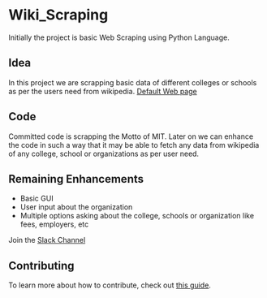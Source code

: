 # Wiki_Scraping

Initially the project is basic Web Scraping using Python Language.

## Idea

In this project we are scrapping basic data of different colleges or schools as per the users need from wikipedia.
[Default Web page](https://en.wikipedia.org/wiki/Massachusetts_Institute_of_Technology)

## Code

Committed code is scrapping the Motto of MIT. Later on we can enhance the code in such a way that it may be able to fetch any data from
wikipedia of any college, school or organizations as per user need.

## Remaining Enhancements

- Basic GUI
- User input about the organization
- Multiple options asking about the college, schools or organization like fees, employers, etc

Join the [Slack Channel](https://bit.ly/2yeY51T)

## Contributing

To learn more about how to contribute, check out [this guide](CONTRIBUTING.md).
